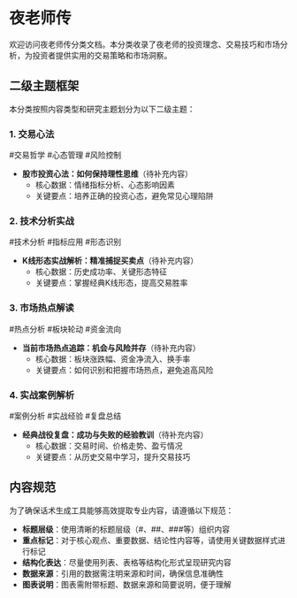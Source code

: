 # 夜老师传

欢迎访问夜老师传分类文档。本分类收录了夜老师的投资理念、交易技巧和市场分析，为投资者提供实用的交易策略和市场洞察。

## 二级主题框架

本分类按照内容类型和研究主题划分为以下二级主题：

### 1. 交易心法
<span class="tag">#交易哲学 #心态管理 #风险控制</span>
- **股市投资心法：如何保持理性思维**（待补充内容）
  - 核心数据：情绪指标分析、心态影响因素
  - 关键要点：培养正确的投资心态，避免常见心理陷阱

### 2. 技术分析实战
<span class="tag">#技术分析 #指标应用 #形态识别</span>
- **K线形态实战解析：精准捕捉买卖点**（待补充内容）
  - 核心数据：历史成功率、关键形态特征
  - 关键要点：掌握经典K线形态，提高交易胜率

### 3. 市场热点解读
<span class="tag">#热点分析 #板块轮动 #资金流向</span>
- **当前市场热点追踪：机会与风险并存**（待补充内容）
  - 核心数据：板块涨跌幅、资金净流入、换手率
  - 关键要点：如何识别和把握市场热点，避免追高风险

### 4. 实战案例解析
<span class="tag">#案例分析 #实战经验 #复盘总结</span>
- **经典战役复盘：成功与失败的经验教训**（待补充内容）
  - 核心数据：交易时间、价格走势、盈亏情况
  - 关键要点：从历史交易中学习，提升交易技巧

## 内容规范

为了确保话术生成工具能够高效提取专业内容，请遵循以下规范：

- **标题层级**：使用清晰的标题层级（#、##、###等）组织内容
- **重点标记**：对于核心观点、重要数据、结论性内容等，请使用<span class="data-number">关键数据</span>样式进行标记
- **结构化表达**：尽量使用列表、表格等结构化形式呈现研究内容
- **数据来源**：引用的数据需注明来源和时间，确保信息准确性
- **图表说明**：图表需附带标题、数据来源和简要说明，便于理解